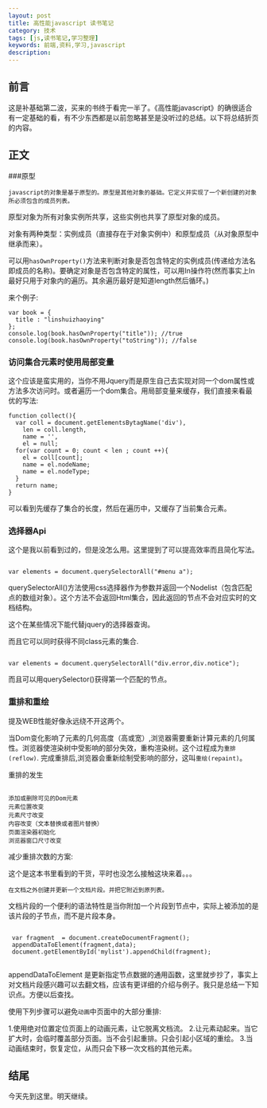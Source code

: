 ```yaml
---
layout: post
title: 高性能javascript 读书笔记
category: 技术
tags: [js,读书笔记,学习整理]
keywords: 前端,资料,学习,javascript
description: 
---
```


## 前言
这是补基础第二波，买来的书终于看完一半了。《高性能javascript》的确很适合有一定基础的看，有不少东西都是以前忽略甚至是没听过的总结。以下将总结折页的内容。

## 正文

###原型

`javascript的对象是基于原型的。原型是其他对象的基础。它定义并实现了一个新创建的对象所必须包含的成员列表。`

原型对象为所有对象实例所共享，这些实例也共享了原型对象的成员。

对象有两种类型：实例成员（直接存在于对象实例中）和原型成员（从对象原型中继承而来）。

可以用`hasOwnProperty()`方法来判断对象是否包含特定的实例成员(传递给方法名即成员的名称)。要确定对象是否包含特定的属性，可以用In操作符(然而事实上In最好只用于对象内的遍历。其余遍历最好是知道length然后循环。)

来个例子:

```
var book = {
  title : "linshuizhaoying"
};
console.log(book.hasOwnProperty("title")); //true
console.log(book.hasOwnProperty("toString")); //false
```

### 访问集合元素时使用局部变量
这个应该是蛮实用的，当你不用Jquery而是原生自己去实现对同一个dom属性或方法多次访问时。或者遍历一个dom集合。用局部变量来缓存，我们直接来看最优的写法:

```
function collect(){
  var coll = document.getElementsBytagName('div'),
    len = coll.length,
    name = '',
    el = null;
  for(var count = 0; count < len ; count ++){
    el = coll[count];
    name = el.nodeName;
    name = el.nodeType;
  }
  return name;
}

```

可以看到先缓存了集合的长度，然后在遍历中，又缓存了当前集合元素。

### 选择器Api
这个是我以前看到过的，但是没怎么用。这里提到了可以提高效率而且简化写法。

```

var elements = document.querySelectorAll("#menu a");

```

querySelectorAll()方法使用css选择器作为参数并返回一个Nodelist（包含匹配点的数组对象）。这个方法不会返回Html集合，因此返回的节点不会对应实时的文档结构。

这个在某些情况下能代替jquery的选择器查询。

而且它可以同时获得不同class元素的集合.

```

var elements = document.querySelectorAll("div.error,div.notice");

```

而且可以用querySelector()获得第一个匹配的节点。


### 重排和重绘
提及WEB性能好像永远绕不开这两个。

当Dom变化影响了元素的几何高度（高或宽）,浏览器需要重新计算元素的几何属性。浏览器使渲染树中受影响的部分失效，重构渲染树。这个过程成为`重排(reflow)`. 完成重排后,浏览器会重新绘制受影响的部分，这叫`重绘(repaint)`。

重排的发生

```

添加或删除可见的Dom元素
元素位置改变
元素尺寸改变
内容改变（文本替换或者图片替换）
页面渲染器初始化
浏览器窗口尺寸改变

```

减少重排次数的方案:

这个是这本书里看到的干货，平时也没怎么接触这块来着。。。

`在文档之外创建并更新一个文档片段。并把它附近到原列表。`

文档片段的一个便利的语法特性是当你附加一个片段到节点中，实际上被添加的是该片段的子节点，而不是片段本身。

```
 
 var fragment  = document.createDocumentFragment();
 appendDataToElement(fragment,data);
 document.getElementById('mylist').appendChild(fragment);
 
```
appendDataToElement 是更新指定节点数据的通用函数，这里就步抄了，事实上对文档片段感兴趣可以去翻文档，应该有更详细的介绍与例子。我只是总结一下知识点。方便以后查找。

使用下列步骤可以避免`动画`中页面中的大部分重排:

1.使用绝对位置定位页面上的动画元素，让它脱离文档流。
2.让元素动起来。当它扩大时，会临时覆盖部分页面。当不会引起重排。只会引起小区域的重绘。
3.当动画结束时，恢复定位，从而只会下移一次文档的其他元素。

## 结尾
今天先到这里。明天继续。





